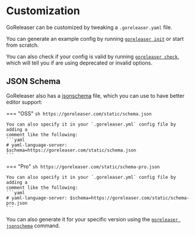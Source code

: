 # Customization

GoReleaser can be customized by tweaking a `.goreleaser.yaml` file.

You can generate an example config by running
[`goreleaser init`](/cmd/goreleaser_init/) or start from scratch.

You can also check if your config is valid by running
[`goreleaser check`](/cmd/goreleaser_check/), which will tell you if are using
deprecated or invalid options.

## JSON Schema

GoReleaser also has a [jsonschema][] file, which you can use to have better
editor support:

=== "OSS"
    ```sh
    https://goreleaser.com/static/schema.json
    ```

    You can also specify it in your `.goreleaser.yml` config file by adding a
    comment like the following:
    ```yaml
    # yaml-language-server: $schema=https://goreleaser.com/static/schema.json
    ```

=== "Pro"
    ```sh
    https://goreleaser.com/static/schema-pro.json
    ```

    You can also specify it in your `.goreleaser.yml` config file by adding a
    comment like the following:
    ```yaml
    # yaml-language-server: $schema=https://goreleaser.com/static/schema-pro.json
    ```

You can also generate it for your specific version using the
[`goreleaser jsonschema`][schema] command.

[jsonschema]: http://json-schema.org/draft/2020-12/json-schema-validation.html
[schema]: /cmd/goreleaser_jsonschema/

